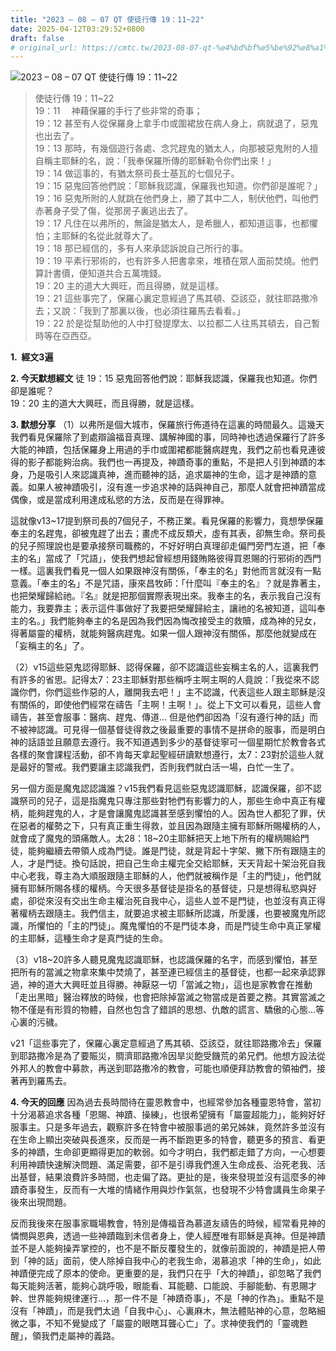 ```yaml
---
title: "2023 – 08 – 07 QT 使徒行傳 19：11~22"
date: 2025-04-12T03:29:52+0800
draft: false
# original_url: https://cmtc.tw/2023-08-07-qt-%e4%bd%bf%e5%be%92%e8%a1%8c%e5%82%b3-19%ef%bc%9a1122
---
```


![2023 – 08 – 07 QT  使徒行傳 19：11\~22](/images/qt.jpg  "2023 – 08 – 07 QT  使徒行傳 19：11\~22")

> 使徒行傳 19：11\~22  
> 19：11 　神藉保羅的手行了些非常的奇事；  
> 19：12 甚至有人從保羅身上拿手巾或圍裙放在病人身上，病就退了，惡鬼也出去了。  
> 19：13 那時，有幾個遊行各處、念咒趕鬼的猶太人，向那被惡鬼附的人擅自稱主耶穌的名，說：「我奉保羅所傳的耶穌勒令你們出來！」  
> 19：14 做這事的，有猶太祭司長士基瓦的七個兒子。  
> 19：15 惡鬼回答他們說：「耶穌我認識，保羅我也知道。你們卻是誰呢？」  
> 19：16 惡鬼所附的人就跳在他們身上，勝了其中二人，制伏他們，叫他們赤著身子受了傷，從那房子裏逃出去了。  
> 19：17 凡住在以弗所的，無論是猶太人，是希臘人，都知道這事，也都懼怕；主耶穌的名從此就尊大了。  
> 19：18 那已經信的，多有人來承認訴說自己所行的事。  
> 19：19 平素行邪術的，也有許多人把書拿來，堆積在眾人面前焚燒。他們算計書價，便知道共合五萬塊錢。  
> 19：20 主的道大大興旺，而且得勝，就是這樣。  
> 19：21 這些事完了，保羅心裏定意經過了馬其頓、亞該亞，就往耶路撒冷去；又說：「我到了那裏以後，也必須往羅馬去看看。」  
> 19：22 於是從幫助他的人中打發提摩太、以拉都二人往馬其頓去，自己暫時等在亞西亞。

**1.  經文3遍**

**2. 今天默想經文**
徒 19：15 惡鬼回答他們說：耶穌我認識，保羅我也知道。你們卻是誰呢？  
19：20 主的道大大興旺，而且得勝，就是這樣。

**3. 默想分享**
（1）以弗所是個大城市，保羅旅行佈道待在這裏的時間最久。這幾天我們看見保羅除了到處辯論福音真理、講解神國的事，同時神也透過保羅行了許多大能的神蹟，包括保羅身上用過的手巾或圍裙都能醫病趕鬼，我們之前也看見連彼得的影子都能夠治病。我們也一再提及，神蹟奇事的重點，不是把人引到神蹟的本身，乃是吸引人來認識真神，進而聽神的話，追求屬神的生命，這才是神蹟的意義。如果人被神蹟吸引，沒有進一步追求神的話與神自己，那麼人就會把神蹟當成偶像，或是當成利用達成私慾的方法，反而是在得罪神。

這就像v13\~17提到祭司長的7個兒子，不務正業。看見保羅的影響力，竟想學保羅奉主的名趕鬼，卻被鬼趕了出去；畫虎不成反類犬，虛有其表，卻無生命。祭司長的兒子照理說也是要承接祭司職務的，不好好明白真理卻走偏門旁門左道，把「奉主的名」當成了「咒語」，使我們想起曾經想用錢賄賂彼得買恩賜的行邪術的西門一樣。這裏我們看見一個人如果跟神沒有關係，「奉主的名」對他而言就沒有一點意義。「奉主的名」不是咒語，康來昌牧師：「什麼叫『奉主的名』？就是靠著主，也把榮耀歸給祂。『名』就是把那個實際表現出來。我奉主的名，表示我自己沒有能力，我要靠主；表示這件事做好了我要把榮耀歸給主，讓祂的名被知道，這叫奉主的名。」我們能夠奉主的名是因為我們因為悔改接受主的救贖，成為神的兒女，得著屬靈的權柄，就能夠醫病趕鬼。如果一個人跟神沒有關係，那麼他就變成在「妄稱主的名」了。

（2）v15這些惡鬼認得耶穌、認得保羅，卻不認識這些妄稱主名的人，這裏我們有許多的省思。記得太7：23主耶穌對那些稱呼主啊主啊的人竟說：「我從來不認識你們，你們這些作惡的人，離開我去吧！」主不認識，代表這些人跟主耶穌是沒有關係的，即使他們經常在禱告「主啊！主啊！」。從上下文可以看見，這些人會禱告，甚至會服事：醫病、趕鬼、傳道… 但是他們卻因為「沒有遵行神的話」而不被神認識。可見得一個基督徒得救之後最重要的事情不是拼命的服事，而是明白神的話語並且願意去遵行。我不知道遇到多少的基督徒寧可一個星期忙於教會各式各樣的聚會課程活動，卻不肯每天拿起聖經研讀默想遵行，太7：23對於這些人就是最好的警戒。我們要讓主認識我們，否則我們就白活一場，白忙一生了。

另一個方面是魔鬼認認識誰？v15我們看見這些惡鬼認識耶穌，認識保羅，卻不認識祭司的兒子，這是指魔鬼只專注那些對牠們有影響力的人，那些生命中真正有權柄，能夠趕鬼的人，才是會讓魔鬼認識甚至感到懼怕的人。因為世人都犯了罪，伏在惡者的權勢之下，只有真正重生得救，並且因為跟隨主擁有耶穌所賜權柄的人，就會成了魔鬼的頭痛敵人。太28：18\~20主耶穌把天上地下所有的權柄賜給門徒，能夠繼續去帶領人成為門徒。誰是門徒，就是背起十字架、撇下所有跟隨主的人，才是門徒。換句話說，把自己生命主權完全交給耶穌，天天背起十架治死自我中心老我，尊主為大順服跟隨主耶穌的人，他們就被稱作是「主的門徒」，他們就擁有耶穌所賜各樣的權柄。今天很多基督徒是掛名的基督徒，只是想得私慾與好處，卻從來沒有交出生命主權治死自我中心，這些人並不是門徒，也並沒有真正得著權柄去跟隨主。我們信主，就要追求被主耶穌所認識，所愛護，也要被魔鬼所認識，所懼怕的「主的門徒」。魔鬼懼怕的不是門徒本身，而是門徒生命中真正掌權的主耶穌，這種生命才是真門徒的生命。

（3）v18\~20許多人聽見魔鬼認識耶穌，也認識保羅的名字，而感到懼怕，甚至把所有的當滅之物拿來集中焚燒了，甚至連已經信主的基督徒，也都一起來承認罪過，神的道大大興旺並且得勝。神厭惡一切「當滅之物」，這也是家教會在推動「走出黑暗」醫治釋放的時候，也會把除掉當滅之物當成是首要之務。其實當滅之物不僅是有形質的物體，自然也包含了錯誤的思想、仇敵的謊言、驕傲的心態…等心裏的污穢。

v21「這些事完了，保羅心裏定意經過了馬其頓、亞該亞，就往耶路撒冷去」保羅到耶路撒冷是為了要賑災，賙濟耶路撒冷因旱災飽受饑荒的弟兄們。他想方設法從外邦人的教會中募款，再送到耶路撒冷的教會，可能也順便拜訪教會的領袖們，接著再到羅馬去。

**4. 今天的回應**
因為過去長時間待在靈恩教會中，也經常參加各種靈恩特會，當初十分渴慕追求各種「恩賜、神蹟、操練」，也很希望擁有「屬靈超能力」，能夠好好服事主。只是多年過去，觀察許多在特會中被服事過的弟兄姊妹，竟然許多並沒有在生命上顯出突破與長進來，反而是一再不斷跑更多的特會，聽更多的預言、看更多的神蹟，生命卻更顯得更加的軟弱。如今才明白，我們都走錯了方向，一心想要利用神蹟快速解決問題、滿足需要，卻不是引導我們進入生命成長、治死老我、活出基督，結果浪費許多時間，也走偏了路。更扯的是，後來發現並沒有這麼多的神蹟奇事發生，反而有一大堆的情緒作用與炒作氣氛，也發現不少特會講員生命果子後來出現問題。

反而我後來在服事家職場教會，特別是傳福音為慕道友禱告的時候，經常看見神的憐憫與恩典，透過一些神蹟臨到未信者身上，使人經歷唯有耶穌是真神。但是神蹟並不是人能夠操弄掌控的，也不是不斷反覆發生的，就像前面說的，神蹟是把人帶到「神的話」面前，使人除掉自我中心的老我生命，渴慕追求「神的生命」，如此神蹟便完成了原本的使命。更重要的是，我們只在乎「大的神蹟」，卻忽略了我們每天能夠活著，能夠心跳呼吸，眼能看、耳能聽、口能說、手腳能動、有恩賜才幹、世界能夠規律運行…，那一件不是「神蹟奇事」，不是「神的作為」。重點不是沒有「神蹟」，而是我們太過「自我中心」、心裏麻木，無法體貼神的心意，忽略細微之事，不知不覺變成了「屬靈的眼瞎耳聾心亡」了。求神使我們的「靈魂甦醒」，領我們走屬神的義路。
